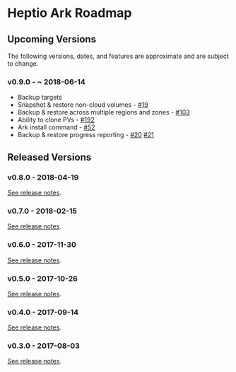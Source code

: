 # Heptio Ark Roadmap

## Upcoming Versions

The following versions, dates, and features are approximate and are subject to change.

### v0.9.0 - ~ 2018-06-14
- Backup targets
- Snapshot & restore non-cloud volumes - [#19](https://github.com/heptio/ark/issues/19)
- Backup & restore across multiple regions and zones - [#103](https://github.com/heptio/ark/issues/103)
- Ability to clone PVs - [#192](https://github.com/heptio/ark/issues/192)
- Ark install command - [#52](https://github.com/heptio/ark/issues/52)
- Backup & restore progress reporting - [#20](https://github.com/heptio/ark/issues/20) [#21](https://github.com/heptio/ark/issues/21)


## Released Versions

### v0.8.0 - 2018-04-19

[See release notes](https://github.com/heptio/ark/blob/master/CHANGELOG.md#v080---2018-04-19).

### v0.7.0 - 2018-02-15

[See release notes](https://github.com/heptio/ark/blob/master/CHANGELOG.md#v070---2018-02-15).

### v0.6.0 - 2017-11-30

[See release notes](https://github.com/heptio/ark/blob/master/CHANGELOG.md#v060---2017-11-30).

### v0.5.0 - 2017-10-26

[See release notes](https://github.com/heptio/ark/blob/master/CHANGELOG.md#v050---2017-10-26).

### v0.4.0 - 2017-09-14

[See release notes](https://github.com/heptio/ark/blob/master/CHANGELOG.md#v040---2017-09-14).

### v0.3.0 - 2017-08-03

[See release notes](https://github.com/heptio/ark/blob/master/CHANGELOG.md#v030---2017-08-03).